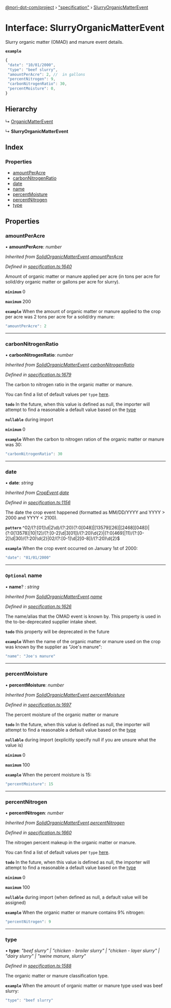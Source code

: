 [@nori-dot-com/project](../README.md) › ["specification"](../modules/_specification_.md) › [SlurryOrganicMatterEvent](_specification_.slurryorganicmatterevent.md)

# Interface: SlurryOrganicMatterEvent

Slurry organic matter (OMAD) and manure event details.

**`example`** 

```js
{
 "date": "10/01/2000",
 "type": "beef slurry",
 "amountPerAcre": 2, //  in gallons
 "percentNitrogen": 9,
 "carbonNitrogenRatio": 30,
 "percentMoisture": 0,
}
```

## Hierarchy

  ↳ [OrganicMatterEvent](_specification_.organicmatterevent.md)

  ↳ **SlurryOrganicMatterEvent**

## Index

### Properties

* [amountPerAcre](_specification_.slurryorganicmatterevent.md#amountperacre)
* [carbonNitrogenRatio](_specification_.slurryorganicmatterevent.md#carbonnitrogenratio)
* [date](_specification_.slurryorganicmatterevent.md#date)
* [name](_specification_.slurryorganicmatterevent.md#optional-name)
* [percentMoisture](_specification_.slurryorganicmatterevent.md#percentmoisture)
* [percentNitrogen](_specification_.slurryorganicmatterevent.md#percentnitrogen)
* [type](_specification_.slurryorganicmatterevent.md#type)

## Properties

###  amountPerAcre

• **amountPerAcre**: *number*

*Inherited from [SolidOrganicMatterEvent](_specification_.solidorganicmatterevent.md).[amountPerAcre](_specification_.solidorganicmatterevent.md#amountperacre)*

*Defined in [specification.ts:1640](https://github.com/nori-dot-eco/nori-dot-com/blob/8162438/packages/project/src/specification.ts#L1640)*

Amount of organic matter or manure applied per acre (in tons per acre for solid/dry organic matter or gallons per acre for slurry).

**`minimum`** 0

**`maximum`** 200

**`example`** <caption>When the amount of organic matter or manure applied to the crop per acre was 2 tons per acre for a solid/dry manure:</caption>

```js
"amountPerAcre": 2
```

___

###  carbonNitrogenRatio

• **carbonNitrogenRatio**: *number*

*Inherited from [SolidOrganicMatterEvent](_specification_.solidorganicmatterevent.md).[carbonNitrogenRatio](_specification_.solidorganicmatterevent.md#carbonnitrogenratio)*

*Defined in [specification.ts:1679](https://github.com/nori-dot-eco/nori-dot-com/blob/8162438/packages/project/src/specification.ts#L1679)*

The carbon to nitrogen ratio in the organic matter or manure.

You can find a list of default values per `type` [here](https://go.nori.com/inputs).

**`todo`** In the future, when this value is defined as null, the importer will attempt to find a reasonable a default value based on the [type](#type)

**`nullable`** during import

**`minimum`** 0

**`example`** <caption>When the carbon to nitrogen ration of the organic matter or manure was 30:</caption>

```js
"carbonNitrogenRatio": 30
```

___

###  date

• **date**: *string*

*Inherited from [CropEvent](_specification_.cropevent.md).[date](_specification_.cropevent.md#date)*

*Defined in [specification.ts:1156](https://github.com/nori-dot-eco/nori-dot-com/blob/8162438/packages/project/src/specification.ts#L1156)*

The date the crop event happened (formatted as MM/DD/YYYY and YYYY > 2000 and YYYY < 2100).

**`pattern`** ^02\/(?:[01]\d|2\d)\/(?:20)(?:0[048]|[13579][26]|[2468][048])|(?:0[13578]|10|12)\/(?:[0-2]\d|3[01])\/(?:20)\d{2}|(?:0[469]|11)\/(?:[0-2]\d|30)\/(?:20)\d{2}|02\/(?:[0-1]\d|2[0-8])\/(?:20)\d{2}$

**`example`** <caption>When the crop event occurred on January 1st of 2000:</caption>

```js
"date": "01/01/2000"
```

___

### `Optional` name

• **name**? : *string*

*Inherited from [SolidOrganicMatterEvent](_specification_.solidorganicmatterevent.md).[name](_specification_.solidorganicmatterevent.md#optional-name)*

*Defined in [specification.ts:1626](https://github.com/nori-dot-eco/nori-dot-com/blob/8162438/packages/project/src/specification.ts#L1626)*

The name/alias that the OMAD event is known by. This property is used in the to-be-deprecated supplier intake sheet.

**`todo`** this property will be deprecated in the future

**`example`** <caption>When the name of the organic matter or manure used on the crop was known by the supplier as "Joe's manure":</caption>

```js
"name": "Joe's manure"
```

___

###  percentMoisture

• **percentMoisture**: *number*

*Inherited from [SolidOrganicMatterEvent](_specification_.solidorganicmatterevent.md).[percentMoisture](_specification_.solidorganicmatterevent.md#percentmoisture)*

*Defined in [specification.ts:1697](https://github.com/nori-dot-eco/nori-dot-com/blob/8162438/packages/project/src/specification.ts#L1697)*

The percent moisture of the organic matter or manure

**`todo`** In the future, when this value is defined as null, the importer will attempt to find a reasonable a default value based on the [type](#type)

**`nullable`** during import (explicitly specify null if you are unsure what the value is)

**`minimum`** 0

**`maximum`** 100

**`example`** <caption>When the percent moisture is 15:</caption>

```js
"percentMoisture": 15
```

___

###  percentNitrogen

• **percentNitrogen**: *number*

*Inherited from [SolidOrganicMatterEvent](_specification_.solidorganicmatterevent.md).[percentNitrogen](_specification_.solidorganicmatterevent.md#percentnitrogen)*

*Defined in [specification.ts:1660](https://github.com/nori-dot-eco/nori-dot-com/blob/8162438/packages/project/src/specification.ts#L1660)*

The nitrogen percent makeup in the organic matter or manure.

You can find a list of default values per `type` [here](https://go.nori.com/inputs).

**`todo`** In the future, when this value is defined as null, the importer will attempt to find a reasonable a default value based on the [type](#type)

**`minimum`** 0

**`maximum`** 100

**`nullable`** during import (when defined as null, a default value will be assigned)

**`example`** <caption>When the organic matter or manure contains 9% nitrogen:</caption>

```js
"percentNitrogen": 9
```

___

###  type

• **type**: *"beef slurry" | "chicken - broiler slurry" | "chicken - layer slurry" | "dairy slurry" | "swine manure, slurry"*

*Defined in [specification.ts:1588](https://github.com/nori-dot-eco/nori-dot-com/blob/8162438/packages/project/src/specification.ts#L1588)*

The organic matter or manure classification type.

**`example`** <caption>When the amount of organic matter or manure type used was beef slurry:</caption>

```js
"type": "beef slurry"
```
